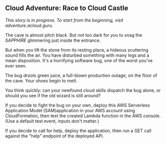 ## Cloud Adventure: Race to Cloud Castle
*This story is in progress. To start from the beginning, visit adventure.acloud.guru.*

The cave is almost pitch black. But not too dark for you to snag the *SAPPHIRE* glimmering just inside the entrance. 

But when you lift the stone from its resting place, a hideous scuttering sound fills the air. You have disturbed something with many legs and a mean disposition. It's a horrifying software bug, one of the worst you've ever seen.

The bug drools green juice, a full-blown production outage, on the floor of the cave. Your shoes begin to melt. 

You think quickly: can your newfound cloud skills dispatch the bug alone, or should you see if the old wizard is still around?

If you decide to fight the bug on your own, deploy this AWS Serverless Application Model (SAM)application in your AWS account using CloudFormation, then test the created Lambda function in the AWS console. (Use a default test event, inputs don't matter.)

If you decide to call for help, deploy the application, then run a GET call against the "help" endpoint of the deployed API.
